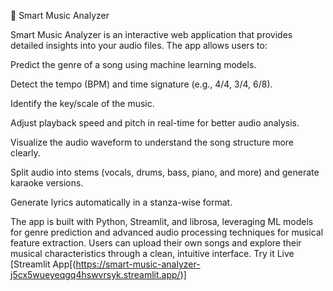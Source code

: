 🎵 Smart Music Analyzer

Smart Music Analyzer is an interactive web application that provides detailed insights into your audio files. The app allows users to:

Predict the genre of a song using machine learning models.

Detect the tempo (BPM) and time signature (e.g., 4/4, 3/4, 6/8).

Identify the key/scale of the music.

Adjust playback speed and pitch in real-time for better audio analysis.

Visualize the audio waveform to understand the song structure more clearly.

Split audio into stems (vocals, drums, bass, piano, and more) and generate karaoke versions.

Generate lyrics automatically in a stanza-wise format.

The app is built with Python, Streamlit, and librosa, leveraging ML models for genre prediction and advanced audio processing techniques for musical feature extraction. Users can upload their own songs and explore their musical characteristics through a clean, intuitive interface.
 Try it Live
[Streamlit App[(https://smart-music-analyzer-j5cx5wueyeqgq4hswvrsyk.streamlit.app/)]

